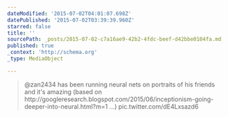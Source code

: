 ```yaml
---
dateModified: '2015-07-02T04:01:07.698Z'
datePublished: '2015-07-02T03:39:39.960Z'
starred: false
title: ''
sourcePath: _posts/2015-07-02-c7a16ae9-42b2-4fdc-beef-d42bbe0104fa.md
published: true
_context: 'http://schema.org'
_type: MediaObject

---
```

> &commat;zan2434 has been running neural nets on portraits of his friends and it's amazing &lpar;based on http&colon;&sol;&sol;googleresearch&period;blogspot&period;com&sol;2015&sol;06&sol;inceptionism-going-deeper-into-neural&period;html&quest;m&equals;1 &period;&period;&period;&rpar; pic&period;twitter&period;com&sol;dE4Lxsazd6